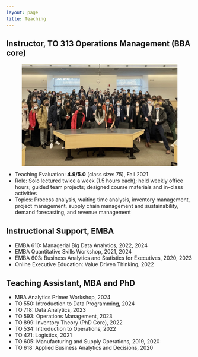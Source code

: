 ```yaml
---
layout: page
title: Teaching
---
```


## Instructor, TO 313 Operations Management (BBA core)
<!-- **TO 313: Operations Management**, Fall 2021 -->

<img style="display: block; margin: auto;" src="/public/to313_pic.jpeg" alt="drawing" width="420" height = "275"/>

- Teaching Evaluation: **4.9/5.0** (class size: 75), Fall 2021
- Role: Solo lectured twice a week (1.5 hours each); held weekly office hours; guided team projects; designed course materials and in-class activities
- Topics: Process analysis, waiting time analysis, inventory management, project management, supply chain management and sustainability, demand forecasting, and revenue management


## Instructional Support, EMBA
- EMBA 610: Managerial Big Data Analytics, 2022, 2024
- EMBA Quantitative Skills Workshop, 2021, 2024
- EMBA 603: Business Analytics and Statistics for Executives, 2020, 2023
- Online Executive Education: Value Driven Thinking, 2022

## Teaching Assistant, MBA and PhD
- MBA Analytics Primer Workshop, 2024
- TO 550: Introduction to Data Programming, 2024
- TO 718: Data Analytics, 2023
- TO 593: Operations Management, 2023
- TO 899: Inventory Theory (PhD Core), 2022
- TO 534: Introduction to Operations, 2022
- TO 421: Logistics, 2021
- TO 605: Manufacturing and Supply Operations, 2019, 2020
- TO 618: Applied Business Analytics and Decisions, 2020



